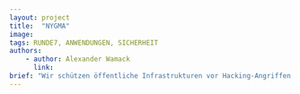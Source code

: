 ```yaml
---
layout: project
title:  "NYGMA"
image:
tags: RUNDE7, ANWENDUNGEN, SICHERHEIT
authors:
    - author: Alexander Wamack
      link:
brief: "Wir schützen öffentliche Infrastrukturen vor Hacking-Angriffen."
---
```

